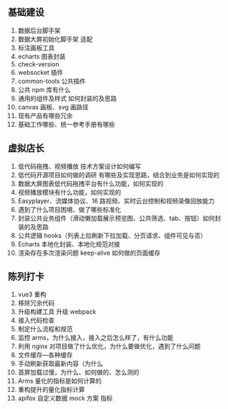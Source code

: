 ## 基础建设

1. 数据后台脚手架
2. 数据大屏初始化脚手架 适配
3. 标注画板工具
4. echarts 图表封装
5. check-version
6. websocket 插件
7. common-tools 公共插件
8. 公共 npm 库有什么
9. 通用的组件及样式 如何封装的及思路
10. canvas 画板、svg 画路径
11. 现有产品有哪些冗余
12. 基础工作哪些、统一参考手册有哪些

## 虚拟店长

1. 低代码拖拽、视频播放 技术方案设计如何编写
2. 低代码开源项目如何做的调研 有哪些及实现思路，结合到业务是如何实现的
3. 数据大屏图表低代码拖拽平台有什么功能，如何实现的
4. 视频播放模块有什么功能，如何实现的
5. Easyplayer、流媒体协议、16 路视频、实时云台控制和视频录像回放能力
6. 遇到了什么项目困境、做了哪些标准化
7. 封装公共业务组件（滑动懒加载展示预览图、公共筛选、tab、按钮）如何封装的及思路
8. 公共逻辑 hooks（列表上拉刷新下拉加载、分页请求、组件可见与否）
9. Echarts 本地化封装、本地化规范对接
10. 渲染存在多次渲染问题 keep-alive 如何做的页面缓存

## 陈列打卡

1. vue3 重构
2. 移除冗余代码
3. 升级构建工具 升级 webpack
4. 接入代码检查
5. 制定什么流程和规范
6. 监控 arms，为什么接入，接入之后怎么样了，有什么功能
7. 利用 nginx 对项目做了什么优化，为什么要做优化，遇到了什么问题
8. 文件缓存—各种缓存
9. 手动刷新获取最新内容（为什么
10. 首屏加载过慢，为什么、如何做的、怎么测的
11. Arms 量化的指标是如何计算的
12. 重构提升的量化指标计算
13. apifox 自定义数据 mock 方案 指标
